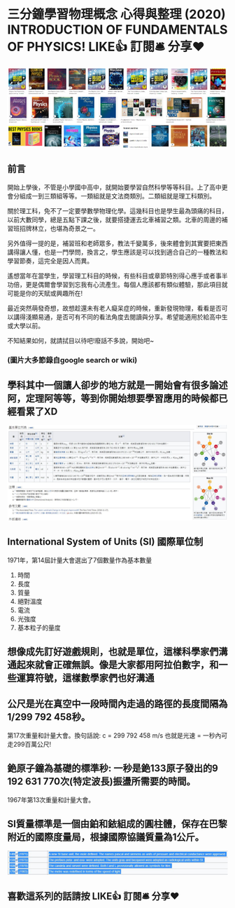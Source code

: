 # 三分鐘學習物理概念 心得與整理 (2020) INTRODUCTION OF FUNDAMENTALS OF PHYSICS! LIKE👍 訂閱🛎 分享❤️
![f1](https://github.com/HCH1/blog/blob/master/fig/phy1a.JPG)

## 前言
開始上學後，不管是小學國中高中，就開始要學習自然科學等等科目。上了高中更會分組成一到三類組等等。一類組就是文法商類別。二類組就是理工科類別。

關於理工科，免不了一定要學數學物理化學。這幾科目也是學生最為頭痛的科目，以前大數同學，總是五點下課之後，就要搭捷運去北車補習之類。北車的周邊的補習班招牌林立，也堪為奇景之一。

另外值得一提的是，補習班和老師眾多，教法千變萬多，後來體會到其實要把東西講得讓人懂，也是一門學問，換言之，學生應該是可以找到適合自己的一種教法和學習節奏，這完全是因人而異。

遙想當年在當學生，學習理工科目的時候，有些科目或章節特別得心應手或者事半功倍，更是偶爾會學習到忘我有心流產生。每個人應該都有類似體驗，那此項目就可能是你的天賦或興趣所在!

最近突然萌發奇想，故想趁還未有老人癡呆症的時候，重新發現物理，看看是否可以講得淺顯易通，是否可有不同的看法角度去閱讀與分享。希望能適用於給高中生或大學以前。

不知結果如何，就請拭目以待吧!廢話不多說，開始吧~

### (圖片大多節錄自google search or wiki)

## 學科其中一個讓人卻步的地方就是一開始會有很多論述阿，定理阿等等，等到你開始想要學習應用的時候都已經看累了XD


![f1](https://github.com/HCH1/blog/blob/master/fig/phy1b.JPG)

## International System of Units (SI) 國際單位制

1971年，第14屆計量大會選出了7個數量作為基本數量
1. 時間
1. 長度
1. 質量
1. 絕對溫度
1. 電流
1. 光強度
1. 基本粒子的量度

## 想像成先訂好遊戲規則，也就是單位，這樣科學家們溝通起來就會正確無誤。像是大家都用阿拉伯數字，和一些運算符號，這樣數學家們也好溝通

## 公尺是光在真空中一段時間內走過的路徑的長度間隔為1/299 792 458秒。

第17次重量和計量大會。換句話說: c = 299 792 458 m/s 也就是光速 = 一秒內可走299百萬公尺!

## 銫原子鐘為基礎的標準秒: 一秒是銫133原子發出的9 192 631 770次(特定波長)振盪所需要的時間。

1967年第13次重量和計量大會。

## SI質量標準是一個由鉑和銥組成的圓柱體，保存在巴黎附近的國際度量局，根據國際協議質量為1公斤。

![f1](https://github.com/HCH1/blog/blob/master/fig/phy1c.JPG)

## 





## 喜歡這系列的話請按 LIKE👍 訂閱🛎 分享❤️

